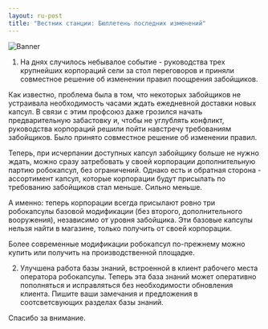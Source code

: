```yaml
---
layout: ru-post
title: "Вестник станции: Бюллетень последних изменений"
---
```

![Banner](https://pp.vk.me/c627419/v627419682/3e817/snOIGuCKoy0.jpg)

1) На днях случилось небывалое событие - руководства трех крупнейших корпораций сели за стол переговоров и приняли совместное решение об изменении правил поощрения забойщиков.

 Как известно, проблема была в том, что некоторых забойщиков не устраивала необходимость часами ждать ежедневной доставки новых капсул. В связи с этим профсоюз даже грозился начать предварительную забастовку и, чтобы не углублять конфликт, руководства корпораций решили пойти навстречу требованиям забойщиков. Было принято совместное решение об изменении правил.

 Теперь, при исчерпании доступных капсул забойщику больше не нужно ждать, можно сразу затребовать у своей корпорации дополнительную партию робокапсул, без ограничений. Однако есть и обратная сторона - ассортимент капсул, которые корпорации будут присылать по требованию забойщиков стал меньше. Сильно меньше.

 А именно: теперь корпорации всегда присылают ровно три робокапсулы базовой модификации (без второго, дополнительного вооружения), независимо от уровня забойщика. Эти базовые капсулы нельзя найти в магазине, только получить от своей корпорации.

 Более современные модификации робокапсул по-прежнему можно купить или получить на производственной площадке.

2) Улучшена работа базы знаний, встроенной в клиент рабочего места оператора робокапсулы. Теперь эта база знаний может оперативно пополняться и исправляться без необходимости обновления клиента. Пишите ваши замечания и предложения в соотсветсвующих разделах базы знаний.

Спасибо за внимание.
